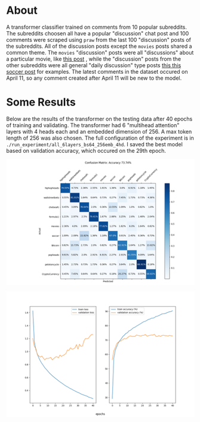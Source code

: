 # About

A transformer classifier trained on comments from 10 popular subreddits. The
subreddits choosen all have a popular "discussion" chat post and 100 comments
were scraped using `praw` from the last 100 "discussion" posts of the
subreddits. All of the discussion posts except the `movies` posts shared a
common theme. The `movies` "discussion" posts were all "discussions" about a
particular movie, like [this
post](https://www.reddit.com/r/movies/comments/1b3jo9s/official_discussion_dune_part_two_spoilers/)
, while the "discussion" posts from the other subreddits were all general
"daily discussion" type posts [this this soccer
post](https://www.reddit.com/r/soccer/comments/1cdcxww/daily_discussion/) for
examples. The latest comments in the dataset occured on April 11, so any
comment created after April 11 will be new to the model.

# Some Results

Below are the results of the transformer on the testing data after 40 epochs of
training and validating. The transformer had 6 "multihead attention" layers
with 4 heads each and an embedded dimension of 256. A max token length of 256
was also chosen. The full configuration of the experiment is in
`./run_experiment/all_6layers_bs64_256emb_4hd`. I saved the best model based on
validation accuracy, which occured on the 29th epoch.

![](./run_experiment/all_6layers_bs64_256emb_4hd/metrics/evaluation_ep0.png) 

![](./run_experiment/all_6layers_bs64_256emb_4hd/loss_logs/loss_and_accuracy.png) 
